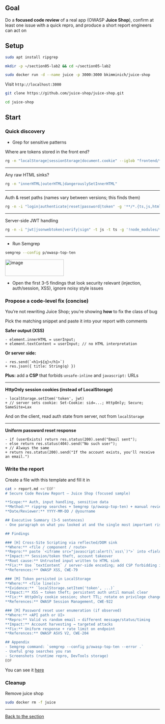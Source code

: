 ## Goal
Do a **focused code review** of a real app (OWASP **Juice Shop**), confirm at least one issue with a quick repro, and produce a short report engineers can act on

## Setup
```bash
sudo apt install ripgrep
```

```bash
mkdir -p ~/section05-lab2 && cd ~/section05-lab2
```

```bash
sudo docker run -d --name juice -p 3000:3000 bkimminich/juice-shop
```
Visit ``http://localhost:3000``

```bash
git clone https://github.com/juice-shop/juice-shop.git
```

```bash
cd juice-shop
```

## Start
### Quick discovery
- Grep for sensitive patterns

Where are tokens stored in the front end?
```bash
rg -n "localStorage|sessionStorage|document.cookie" --iglob "frontend/**"
```

---

Any raw HTML sinks?
```bash
rg -n "innerHTML|outerHTML|dangerouslySetInnerHTML"
```

---

Auth & reset paths (names vary between versions; this finds them)
```bash
rg -n -i "login|authenticate|reset|password|token" -g '**/*.{ts,js,html}'
```

---

Server-side JWT handling
```bash
rg -n -i "jwt|jsonwebtoken|verify|sign" -t js -t ts -g '!node_modules/*'
```

---

- Run Semgrep
```bash
semgrep --config p/owasp-top-ten
```

<img width="191" height="54" alt="image" src="https://github.com/user-attachments/assets/81aa090b-5581-4abf-9052-c7b810169f6d" />


- Open the first 3–5 findings that look security relevant (injection, auth/session, XSS), ignore noisy style issues


### Propose a code-level fix (concise)
You’re not rewriting Juice Shop; you’re showing **how** to fix the class of bug

Pick the matching snippet and paste it into your report with comments

**Safer output (XSS)**
```
- element.innerHTML = userInput;
+ element.textContent = userInput; // no HTML interpretation
```
**Or server side:**
```
- res.send(`<h1>${q}</h1>`)
+ res.json({ title: String(q) })
```

**Plus:** add a **CSP** that forbids ``unsafe-inline`` and ``javascript:`` URLs

---

**HttpOnly session cookies (instead of LocalStorage)**
```
- localStorage.setItem('token', jwt)
+ // server sets cookie: Set-Cookie: sid=...; HttpOnly; Secure; SameSite=Lax
```

And on the client, read auth state from server, not from ``localStorage``

---

**Uniform password reset response**
```
- if (userExists) return res.status(200).send("Email sent");
- else return res.status(404).send("No such user");
+ // Always the same
+ return res.status(200).send("If the account exists, you'll receive an email.")
```

### Write the report
Create a file with this template and fill it in

```bash
cat > report.md <<'EOF'
# Secure Code Review Report — Juice Shop (focused sample)

**Scope:** Auth, input handling, sensitive data  
**Method:** ripgrep searches + Semgrep (p/owasp-top-ten) + manual review  
**Date/Reviewer:** YYYY-MM-DD / @yourname

## Executive Summary (3–5 sentences)
- One paragraph on what you looked at and the single most important risk.

## Findings

### [H] Cross-Site Scripting via reflected/DOM sink
**Where:** <file / component / route>  
**Repro:** paste `<iframe src="javascript:alert(\`xss\`)">` into <field/route> → alert fires  
**Impact:** Session/token theft, account takeover  
**Root cause:** Untrusted input written to HTML sink  
**Fix:** Use `textContent` / server-side encoding; add CSP forbidding inline scripts  
**References:** OWASP XSS, CWE-79

### [M] Token persisted in LocalStorage
**Where:** <file line(s)>  
**Evidence:** `localStorage.setItem('token', ...)`  
**Impact:** XSS → token theft; persistent auth until manual clear  
**Fix:** HttpOnly cookie session; short TTL; rotate on privilege change  
**References:** OWASP Session Management, CWE-922

### [M] Password reset user enumeration (if observed)
**Where:** <API path or UI>  
**Repro:** Valid vs random email → different message/status/timing  
**Impact:** Account harvesting → targeted attacks  
**Fix:** Uniform response + rate limit on endpoint  
**References:** OWASP ASVS V2, CWE-204

## Appendix
- Semgrep command: `semgrep --config p/owasp-top-ten --error .`
- Useful grep searches you ran
- Screenshots (runtime repro, DevTools storage)
EOF
```

You can see it [here](/courseFiles/Section_05-threatModelingAndReporting/report.md)

### Cleanup
Remove juice shop
```bash
sudo docker rm -f juice
```






---
[Back to the section](/courseFiles/Section_05-threatModelingAndReporting/threatModelingAndReporting.md)
